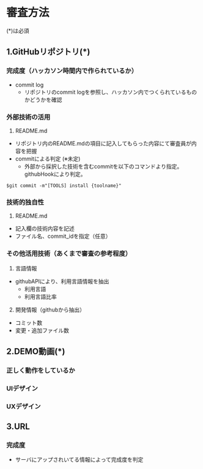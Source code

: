 # 審査方法
(*)は必須
## 1.GitHubリポジトリ(*)
### 完成度（ハッカソン時間内で作られているか）
- commit log
  - リポジトリのcommit logを参照し、ハッカソン内でつくられているものかどうかを確認
### 外部技術の活用
1. README.md
  - リポジトリ内のREADME.mdの項目に記入してもらった内容にて審査員が内容を把握
- commitによる判定 (※未定)
  - 外部から採択した技術を含むcommitを以下のコマンドより指定。githubHookにより判定。
  
```
$git commit -m"[TOOLS] install {toolname}"
```

### 技術的独自性
1. README.md
  - 記入欄の技術内容を記述
  - ファイル名、commit_idを指定（任意）

### その他活用技術（あくまで審査の参考程度）
1. 言語情報
  - githubAPIにより、利用言語情報を抽出
    - 利用言語
    - 利用言語比率
2. 開発情報（githubから抽出）
  - コミット数
  - 変更・追加ファイル数

## 2.DEMO動画(*)
### 正しく動作をしているか
### UIデザイン
### UXデザイン

## 3.URL
### 完成度
  - サーバにアップされいてる情報によって完成度を判定
